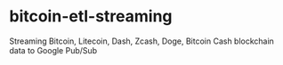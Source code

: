 # bitcoin-etl-streaming
Streaming Bitcoin, Litecoin, Dash, Zcash, Doge, Bitcoin Cash blockchain data to Google Pub/Sub
